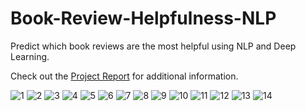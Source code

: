 # Book-Review-Helpfulness-NLP
Predict which book reviews are the most helpful using NLP and Deep Learning.

Check out the [Project Report](https://github.com/AndrewDettor/Book-Review-Helpfulness-NLP/blob/main/ProjectReport.pdf) for additional information.

![1](https://github.com/AndrewDettor/Book-Review-Helpfulness-NLP/blob/main/Presentation/book%20review%20pres-01.jpg)
![2](https://github.com/AndrewDettor/Book-Review-Helpfulness-NLP/blob/main/Presentation/book%20review%20pres-02.jpg)
![3](https://github.com/AndrewDettor/Book-Review-Helpfulness-NLP/blob/main/Presentation/book%20review%20pres-03.jpg)
![4](https://github.com/AndrewDettor/Book-Review-Helpfulness-NLP/blob/main/Presentation/book%20review%20pres-04.jpg)
![5](https://github.com/AndrewDettor/Book-Review-Helpfulness-NLP/blob/main/Presentation/book%20review%20pres-05.jpg)
![6](https://github.com/AndrewDettor/Book-Review-Helpfulness-NLP/blob/main/Presentation/book%20review%20pres-06.jpg)
![7](https://github.com/AndrewDettor/Book-Review-Helpfulness-NLP/blob/main/Presentation/book%20review%20pres-07.jpg)
![8](https://github.com/AndrewDettor/Book-Review-Helpfulness-NLP/blob/main/Presentation/book%20review%20pres-08.jpg)
![9](https://github.com/AndrewDettor/Book-Review-Helpfulness-NLP/blob/main/Presentation/book%20review%20pres-09.jpg)
![10](https://github.com/AndrewDettor/Book-Review-Helpfulness-NLP/blob/main/Presentation/book%20review%20pres-10.jpg)
![11](https://github.com/AndrewDettor/Book-Review-Helpfulness-NLP/blob/main/Presentation/book%20review%20pres-11.jpg)
![12](https://github.com/AndrewDettor/Book-Review-Helpfulness-NLP/blob/main/Presentation/book%20review%20pres-12.jpg)
![13](https://github.com/AndrewDettor/Book-Review-Helpfulness-NLP/blob/main/Presentation/book%20review%20pres-13.jpg)
![14](https://github.com/AndrewDettor/Book-Review-Helpfulness-NLP/blob/main/Presentation/book%20review%20pres-14.jpg)


